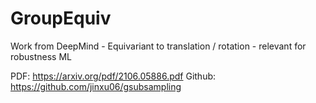 # GroupEquiv
Work from DeepMind - Equivariant to translation / rotation - relevant for robustness ML

PDF: https://arxiv.org/pdf/2106.05886.pdf
Github: https://github.com/jinxu06/gsubsampling
